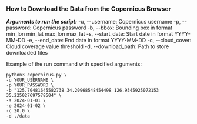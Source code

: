### How to Download the Data from the Copernicus Browser

***Arguments to run the script:***
-u, --username: Copernicus username
-p, --password: Copernicus password
-b, --bbox: Bounding box in format min_lon min_lat max_lon max_lat
-s, --start_date: Start date in format YYYY-MM-DD
-e, --end_date: End date in format YYYY-MM-DD
-c, --cloud_cover: Cloud coverage value threshold 
-d, --download_path: Path to store downloaded files

Example of the run command with specified arguments:

```
python3 copernicus.py \
-u YOUR_USERNAME \
-p YOUR_PASSWORD \
-b "125.70481645582738 34.20968548454498 126.9345925072153 35.225027697578504" \
-s 2024-01-01 \
-e 2024-01-02 \
-c 20.0 \
-d ./data
```